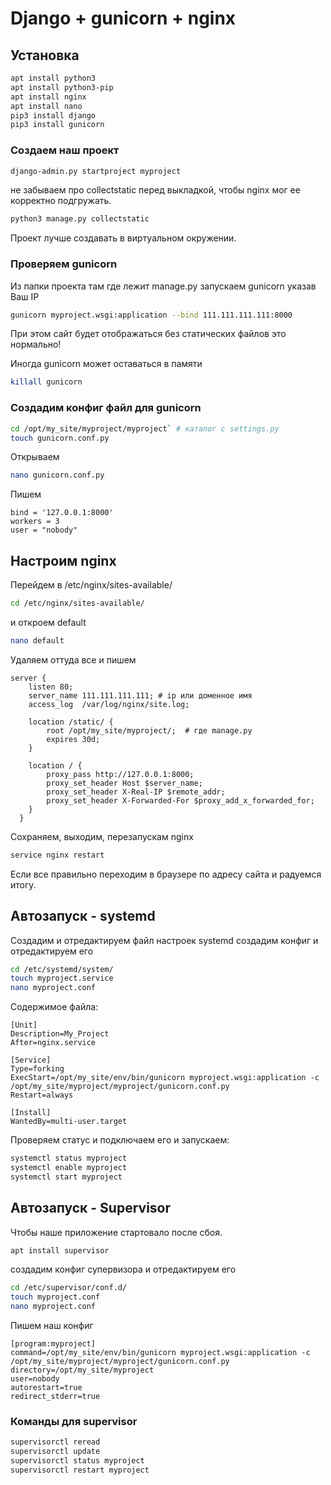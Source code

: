 # Django + gunicorn + nginx

## Установка

```bash
apt install python3
apt install python3-pip
apt install nginx
apt install nano
pip3 install django
pip3 install gunicorn
```

### Создаем наш проект

```bash
django-admin.py startproject myproject
```
не забываем про collectstatic перед выкладкой, чтобы nginx мог ее корректно подгружать.
```bash
python3 manage.py collectstatic
```
Проект лучше создавать в виртуальном окружении.

### Проверяем gunicorn

Из папки проекта там где лежит manage.py запускаем gunicorn указав Ваш IP
```bash
gunicorn myproject.wsgi:application --bind 111.111.111.111:8000
```

При этом сайт будет отображаться без статических файлов это нормально!

Иногда gunicorn может оставаться в памяти
```bash
killall gunicorn
```

### Создадим конфиг файл для gunicorn

```bash
cd /opt/my_site/myproject/myproject` # каталог с settings.py
touch gunicorn.conf.py
```
Открываем
```bash
nano gunicorn.conf.py
```
Пишем
```text
bind = '127.0.0.1:8000'
workers = 3
user = "nobody"
```
## Настроим nginx

Перейдем в /etc/nginx/sites-available/
```bash
cd /etc/nginx/sites-available/
```
и откроем default
```bash
nano default
```

Удаляем оттуда все и пишем

```nginx
server {
    listen 80;
    server_name 111.111.111.111; # ip или доменное имя
    access_log  /var/log/nginx/site.log;

    location /static/ {
        root /opt/my_site/myproject/;  # где manage.py
        expires 30d;
    }

    location / {
        proxy_pass http://127.0.0.1:8000;
        proxy_set_header Host $server_name;
        proxy_set_header X-Real-IP $remote_addr;
        proxy_set_header X-Forwarded-For $proxy_add_x_forwarded_for;
    }
  }
```

Сохраняем, выходим, перезапускам nginx
```bash
service nginx restart
```
Если все правильно переходим в браузере по адресу сайта и радуемся итогу.

## Автозапуск - systemd
Создадим и отредактируем файл настроек systemd
создадим конфиг и отредактируем его

```bash
cd /etc/systemd/system/
touch myproject.service
nano myproject.conf
```
Содержимое файла:
```
[Unit]
Description=My_Project
After=nginx.service

[Service]
Type=forking
ExecStart=/opt/my_site/env/bin/gunicorn myproject.wsgi:application -c /opt/my_site/myproject/myproject/gunicorn.conf.py
Restart=always

[Install]
WantedBy=multi-user.target
```

Проверяем статус и подключаем его и запускаем:

```bash
systemctl status myproject
systemctl enable myproject
systemctl start myproject
```



## Автозапуск - Supervisor

Чтобы наше приложение стартовало после сбоя.
```bash
apt install supervisor
```
создадим конфиг супервизора и отредактируем его
```bash
cd /etc/supervisor/conf.d/
touch myproject.conf
nano myproject.conf
```

Пишем наш конфиг
```text
[program:myproject]
command=/opt/my_site/env/bin/gunicorn myproject.wsgi:application -c /opt/my_site/myproject/myproject/gunicorn.conf.py
directory=/opt/my_site/myproject
user=nobody
autorestart=true
redirect_stderr=true
```

### Команды для supervisor

```bash
supervisorctl reread
supervisorctl update
supervisorctl status myproject
supervisorctl restart myproject
```